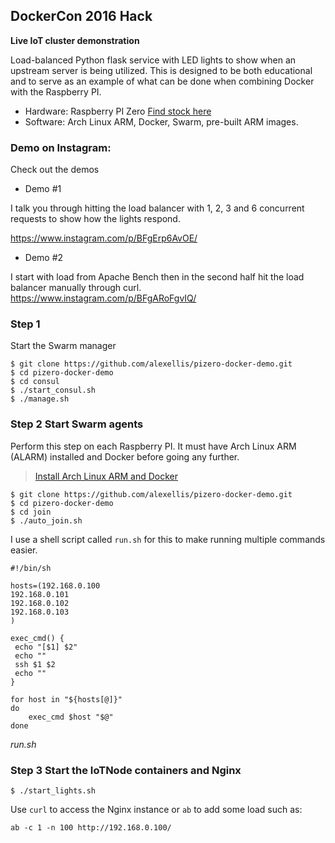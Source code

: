 ## DockerCon 2016 Hack

**Live IoT cluster demonstration**

Load-balanced Python flask service with LED lights to show when an upstream server is being utilized. This is designed to be both educational and to serve as an example of what can be done when combining Docker with the Raspberry PI.

* Hardware: Raspberry PI Zero [Find stock here](http://stockalert.alexellis.io/)
* Software: Arch Linux ARM, Docker, Swarm, pre-built ARM images.

### Demo on Instagram:

Check out the demos

* Demo #1

I talk you through hitting the load balancer with 1, 2, 3 and 6 concurrent requests to show how the lights respond.

https://www.instagram.com/p/BFgErp6AvOE/

* Demo #2

I start with load from Apache Bench then in the second half hit the load balancer manually through curl.
https://www.instagram.com/p/BFgARoFgvIQ/

### Step 1

Start the Swarm manager

```
$ git clone https://github.com/alexellis/pizero-docker-demo.git
$ cd pizero-docker-demo
$ cd consul
$ ./start_consul.sh
$ ./manage.sh
```

### Step 2 Start Swarm agents

Perform this step on each Raspberry PI. It must have Arch Linux ARM (ALARM) installed and Docker before going any further.

> [Install Arch Linux ARM and Docker](http://blog.alexellis.io/dockerswarm-pizero/)

```
$ git clone https://github.com/alexellis/pizero-docker-demo.git
$ cd pizero-docker-demo
$ cd join
$ ./auto_join.sh
```

I use a shell script called `run.sh` for this to make running multiple commands easier.

```
#!/bin/sh

hosts=(192.168.0.100
192.168.0.101
192.168.0.102
192.168.0.103
)

exec_cmd() {
 echo "[$1] $2"
 echo ""
 ssh $1 $2
 echo ""
}

for host in "${hosts[@]}"
do
    exec_cmd $host "$@"
done
```

*run.sh*

### Step 3 Start the IoTNode containers and Nginx

```
$ ./start_lights.sh 
```

Use `curl` to access the Nginx instance or `ab` to add some load such as:

```
ab -c 1 -n 100 http://192.168.0.100/
```


